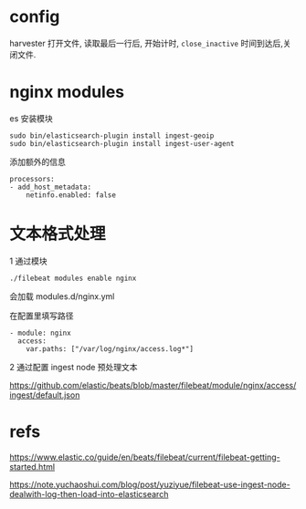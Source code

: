 

# config 
harvester 打开文件, 读取最后一行后, 开始计时, `close_inactive` 时间到达后,关闭文件.


# nginx modules
es 安装模块
```
sudo bin/elasticsearch-plugin install ingest-geoip
sudo bin/elasticsearch-plugin install ingest-user-agent
```




添加额外的信息
```
processors:
- add_host_metadata:
    netinfo.enabled: false
```

# 文本格式处理
1 通过模块
```
./filebeat modules enable nginx
```
会加载 modules.d/nginx.yml

在配置里填写路径
```
- module: nginx
  access:
    var.paths: ["/var/log/nginx/access.log*"]
```


2 通过配置 ingest node 预处理文本

https://github.com/elastic/beats/blob/master/filebeat/module/nginx/access/ingest/default.json

# refs 
https://www.elastic.co/guide/en/beats/filebeat/current/filebeat-getting-started.html

https://note.yuchaoshui.com/blog/post/yuziyue/filebeat-use-ingest-node-dealwith-log-then-load-into-elasticsearch

